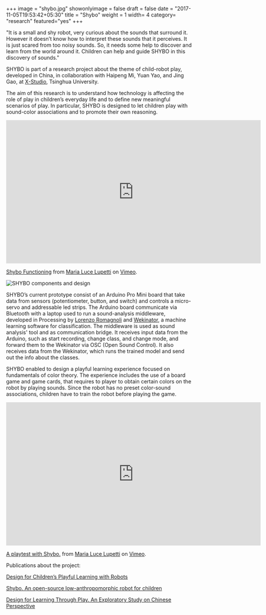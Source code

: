 +++
image = "shybo.jpg"
showonlyimage = false
draft = false
date = "2017-11-05T19:53:42+05:30"
title = "Shybo"
weight = 1
width= 4
category= "research"
featured="yes"
+++



<!--more-->

"It is a small and shy robot, very curious about the sounds that surround it.  However it doesn’t know how to interpret these sounds that it perceives. It is just scared from too noisy sounds. So, it needs some help to discover and learn from the world around it. Children can help and guide SHYBO in this discovery of sounds."

SHYBO is part of a research project about the theme of child-robot play, developed in China, in collaboration with Haipeng Mi, Yuan Yao, and Jing Gao, at [X-Studio](http://www.x-studio.org.cn), Tsinghua University.

The aim of this research is to understand how technology is affecting the role of play in children’s everyday life and to define new meaningful scenarios of play. In particular, SHYBO is designed to let children play with sound-color associations and to promote their own reasoning.

<iframe src="https://player.vimeo.com/video/233640805" width="690" height="388" frameborder="0" webkitallowfullscreen mozallowfullscreen allowfullscreen></iframe>
<p><a href="https://vimeo.com/233640805">Shybo Functioning</a> from <a href="https://vimeo.com/user66117537">Maria Luce Lupetti</a> on <a href="https://vimeo.com">Vimeo</a>.</p>

![SHYBO components and design](../../img/shyboinside_1024.jpg)

SHYBO’s current prototype consist of an Arduino Pro Mini board that take data from sensors (potentiometer, button, and switch) and controls a micro-servo and addressable led strips. The Arduino board communicate via Bluetooth with a laptop used to run a sound-analysis middleware, developed in Processing by [Lorenzo Romagnoli](http://lorenzoromagnoli.me) and [Wekinator](http://www.wekinator.org), a machine learning software for classification. The middleware is used as sound analysis' tool and as communication bridge. It receives input data from the Arduino, such as start recording, change class, and change mode, and forward them to the Wekinator via OSC (Open Sound Control). It also receives data from the Wekinator, which runs the trained model and send out the info about the classes.

SHYBO enabled to design a playful learning experience focused on fundamentals of color theory. The experience includes the use of a board game and game cards, that requires to player to obtain certain colors on the robot by playing sounds. Since the robot has no preset color-sound associations, children have to train the robot before playing the game.

<iframe src="https://player.vimeo.com/video/227591676" width="690" height="388" frameborder="0" webkitallowfullscreen mozallowfullscreen allowfullscreen></iframe> <p><a href="https://vimeo.com/227591676">A playtest with Shybo.</a> from <a href="https://vimeo.com/user66117537">Maria Luce Lupetti</a> on <a href="https://vimeo.com">Vimeo</a>.</p>


Publications about the project:

[Design for Children’s Playful Learning with Robots](http://www.mdpi.com/1999-5903/9/3/52)

[Shybo. An open-source low-anthropomorphic robot for children](http://www.sciencedirect.com/science/article/pii/S246806721730038X)

[Design for Learning Through Play. An Exploratory Study on Chinese Perspective](https://link.springer.com/chapter/10.1007/978-3-319-57931-3_45)
